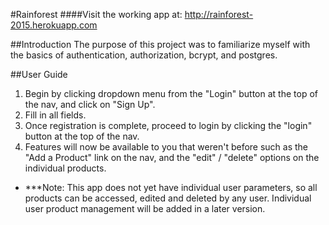 #Rainforest
####Visit the working app at: http://rainforest-2015.herokuapp.com

##Introduction
The purpose of this project was to familiarize myself with the basics of authentication, authorization, bcrypt, and postgres.

##User Guide
1. Begin by clicking dropdown menu from the "Login" button at the top of the nav, and click on "Sign Up".
2. Fill in all fields.
3. Once registration is complete, proceed to login by clicking the "login" button at the top of the nav.
4. Features will now be available to you that weren't before such as the "Add a Product" link on the nav, and the "edit" / "delete" options on the individual products.


* ***Note: This app does not yet have individual user parameters, so all products can be accessed, edited and deleted by any user. Individual user product management will be added in a later version.

